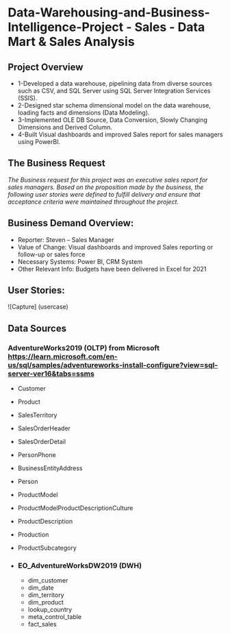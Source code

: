 # Data-Warehousing-and-Business-Intelligence-Project - Sales - Data Mart & Sales Analysis

## Project Overview
*	1-Developed a data warehouse, pipelining data from diverse sources such as CSV, and SQL Server using SQL Server Integration Services (SSIS).
*	2-Designed star schema dimensional model on the data warehouse, loading facts and dimensions (Data Modeling).
*	3-Implemented OLE DB Source, Data Conversion, Slowly Changing Dimensions and Derived Column.
*	4-Built Visual dashboards and improved Sales report for sales managers using PowerBI.

## The Business Request 
*The Business request for this project was an executive sales report for sales managers. 
Based on the proposition made by the business, 
the following user stories were defined to fulfill delivery 
and ensure that acceptance criteria were maintained throughout the project.*

## Business Demand Overview:
* 	Reporter: Steven – Sales Manager
* 	Value of Change: Visual dashboards and improved Sales reporting or follow-up or sales force
* 	Necessary Systems: Power BI, CRM System
* 	Other Relevant Info: Budgets have been delivered in Excel for 2021

## User Stories:
![Capture] (usercase)

## Data Sources
### AdventureWorks2019 (OLTP) from Microsoft https://learn.microsoft.com/en-us/sql/samples/adventureworks-install-configure?view=sql-server-ver16&tabs=ssms

  - Customer
  - Product
  - SalesTerritory
  - SalesOrderHeader  
  - SalesOrderDetail
  - PersonPhone
  - BusinessEntityAddress
  - Person
  - ProductModel
  - ProductModelProductDescriptionCulture
  - ProductDescription
  - Production
  - ProductSubcategory

- ### EO_AdventureWorksDW2019 (DWH)
  - dim_customer
  - dim_date  
  - dim_territory
  - dim_product 
  - lookup_country
  - meta_control_table
  - fact_sales  
